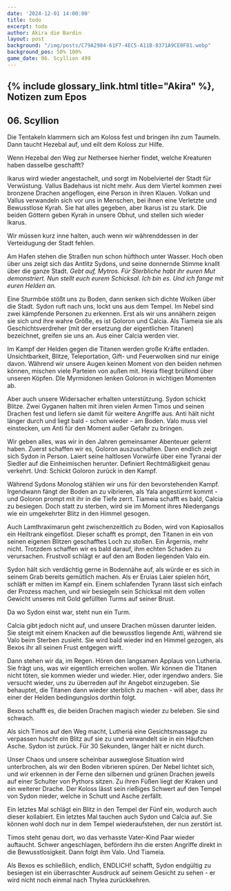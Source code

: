 ```yaml
---
date: '2024-12-01 14:00:00'
title: todo
excerpt: todo
author: Akira die Bardin
layout: post
background: "/img/posts/C79A2984-61F7-4EC5-A11B-8371A9CE0F81.webp"
background_pos: 50% 100%
game_date: 06. Scyllion 499
---
```


## {% include glossary_link.html title="Akira" %}, Notizen zum Epos

## 06. Scyllion

Die Tentakeln klammern sich am Koloss fest und bringen ihn zum Taumeln. Dann taucht Hezebal auf, und eilt dem Koloss zur Hilfe.

Wenn Hezebal den Weg zur Nethersee hierher findet, welche Kreaturen haben dasselbe geschafft?

Ikarus wird wieder angestachelt, und sorgt im Nobelviertel der Stadt für Verwüstung. Vallus Badehaus ist nicht mehr. 
Aus dem Viertel kommen zwei bronzene Drachen angeflogen, eine Person in ihren Klauen. Volkan und Vallus verwandeln sich vor uns in Menschen, bei ihnen eine Verletzte und Bewusstlose Kyrah. Sie hat alles gegeben, aber Ikarus ist zu stark.
Die beiden Göttern geben Kyrah in unsere Obhut, und stellen sich wieder Ikarus.

Wir müssen kurz inne halten, auch wenn wir währenddessen in der Verteidugung der Stadt fehlen.

Am Hafen stehen die Straßen nun schon hüfthoch unter Wasser. Hoch oben über uns zeigt sich das Antlitz Sydons, und seine donnernde Stimme knallt über die ganze Stadt. _Gebt auf, Mytros. Für Sterbliche habt ihr euren Mut demonstriert. Nun stellt euch eurem Schicksal. Ich bin es. Und ich fange mit euren Helden an._

Eine Sturmböe stößt uns zu Boden, dann senken sich dichte Wolken über die Stadt. Sydon ruft nach uns, lockt uns aus dem Tempel. 
Im Nebel sind zwei kämpfende Personen zu erkennen. Erst als wir uns annähern zeigen sie sich und ihre wahre Größe, es ist Goloron und Calcia. Als Tiameia sie als Geschichtsverdreher (mit der ersetzung der eigentlichen Titanen) bezeichnet, greifen sie uns an. Aus einer Calcia werden vier.

Im Kampf der Helden gegen die Titanen werden große Kräfte entladen. Unsichtbarkeit, Blitze, Teleportation, Gift- und Feuerwolken sind nur einige davon. Während wir unsere Augen keinen Moment von den beiden nehmen können, mischen viele Parteien von außen mit. Hexia fliegt brüllend über unseren Köpfen. DIe Myrmidonen lenken Goloron in wichtigen Momenten ab. 

Aber auch unsere Widersacher erhalten unterstützung. Sydon schickt Blitze. Zwei Gyganen halten mit ihren vielen Armen Timos und seinen Drachen fest und liefern sie damit für weitere Angriffe aus. Anti hält nicht länger durch und liegt bald - schon wieder - am Boden. Valo muss viel einstecken, um Anti für den Moment außer Gefahr zu bringen.

Wir geben alles, was wir in den Jahren gemeinsamer Abenteuer gelernt haben. Zuerst schaffen wir es, Goloron auszuschalten. Dann endlich zeigt sich Sydon in Person. Laiert seine haltlosen Vorwürfe über eine Tyranai der Siedler auf die Einheimischen herunter. Definiert Rechtmäßigkeit genau verkehrt. Und: Schickt Goloron zurück in den Kampf.

Während Sydons Monolog stählen wir uns für den bevorstehenden Kampf. Irgendwann fängt der Boden an zu vibrieren, als Yala angestürmt kommt - und Goloron prompt mit ihr in die Tiefe zerrt. Tiameia schafft es bald, Calcia zu besiegen. Doch statt zu sterben, wird sie im Moment ihres Niedergangs wie ein umgekehrter Blitz in den Himmel gesogen.

Auch Lamthraximarun geht zwischenzeitlich zu Boden, wird von Kapiosallos ein Heiltrank eingeflöst. Dieser schafft es prompt, den Titanen in ein von seinen eigenen Blitzen geschafftes Loch zu stoßen. Ein Ärgernis, mehr nicht. Trotzdem schaffen wir es bald darauf, ihm echten Schaden zu verursachen. Frustvoll schlägt er auf den am Boden liegenden Valo ein.

Sydon hält sich verdächtig gerne in Bodennähe auf, als würde er es sich in seinem Grab bereits gemütlich machen. Als er Eruias Laier spielen hört, schläft er mitten im Kampf ein. Einem schlafenden Tyrann lässt sich einfach der Prozess machen, und wir besiegeln sein Schicksal mit dem vollen Gewicht unseres mit Gold gefüllten Turms auf seiner Brust.

Da wo Sydon einst war, steht nun ein Turm.

Calcia gibt jedoch nicht auf, und unsere Drachen müssen darunter leiden. Sie steigt mit einem Knacken auf die bewusstlos liegende Anti, während sie Valo beim Sterben zusieht. Sie wird bald wieder ind en Himmel gezogen, als Bexos ihr all seinen Frust entgegen wirft.

Dann stehen wir da, im Regen. Hören den langsamen Applaus von Lutheria. Sie frägt uns, was wir eigentlich erreichen wollen. Wir können die TItanen nicht töten, sie kommen wieder und wieder. Hier, oder irgendwo anders. Sie versucht wieder, uns zu überreden auf ihr Angebot einzugeben. Sie behauptet, die Titanen dann wieder sterblich zu machen - will aber, dass ihr einer der Helden bedingungslos dorthin folgt.

Bexos schafft es, die beiden Drachen magisch wieder zu beleben. Sie sind schwach.

Als sich Timos auf den Weg macht, Lutheriá eine Gesichtsmassage zu verpassen huscht ein Blitz auf sie zu und verwandelt sie in ein Häufchen Asche. Sydon ist zurück. Für 30 Sekunden, länger hält er nicht durch.

Unser Chaos und unsere scheinbar ausweglose Situation wird unterbrochen, als wir den Boden vibrieren spüren. Der Nebel lichtet sich, und wir erkennen in der Ferne den silbernen und grünen Drachen jeweils auf einer Schulter von Pythors sitzen. Zu ihren Füßen liegt der Kraken und ein  weiterer Drache. Der Koloss lässt sein rießiges Schwert auf den Tempel von Sydon nieder, welche in Schutt und Asche zerfällt. 

Ein letztes Mal schlägt ein Blitz in den Tempel der Fünf ein, wodurch auch dieser kollabiert. Ein letztes Mal tauchen auch Sydon und Calcia auf. Sie können wohl doch nur in dem Tempel wiederaufstehen, der nun zerstört ist.

Timos steht genau dort, wo das verhasste Vater-Kind Paar wieder auftaucht. Schwer angeschlagen, befördern ihn die ersten Angriffe direkt in die Bewusstlosigkeit. Dann folgt ihm Valo. Und Tiameia.

Als Bexos es schließlich, endlich, ENDLICH! schafft, Sydon endgültig zu besiegen ist ein überraschter Ausdruck auf seinem Gesicht zu sehen - er wird nicht noch einmal nach Thylea zurückkehren.

<!--

## Combat manual
Blessed

* Action:
  * AOE: Haunting Phalanx (spear)
  * 2 ttacks
    * IF HIT: Next attack disadvantage (every time) (spectral warrior(
    * IF HIT: Stun attempt (once/turn)
  * Spell: Spirit guardian (spear)
  * Heal 1d8 +4
  * Use item: Power word stun
  * (Divine blessing; ever 7 days)
* Bonus:
  * Dodge + 1d8 heal (1 ki point)
  * Two unarmed strikes (1 ki point)
* Reaction:
  * Shell of the dragon turtle
* Take damage
  * Evasion: Dex save -> half damage
* Anti
  * 3x attack
  * OR: 1x breath acid line
  * OR: 1x breath slowing cone
* Enemy nearby Start of turn
  * Spirit guardian: check

  
Character highlights:
## Tiameia
## Kapiosallos
## Bexos
## Timos
-->
